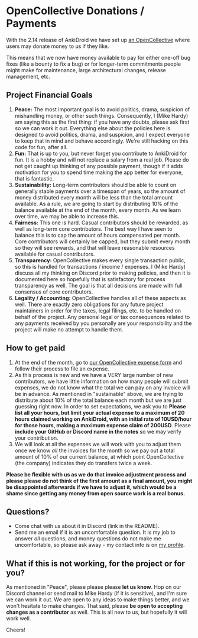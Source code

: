 # OpenCollective Donations / Payments

With the 2.14 release of AnkiDroid we have set up [an OpenCollective](https://opencollective.com/ankidroid) where users may donate money to us if they like.

This means that we now have money available to pay for either one-off bug fixes (like a bounty to fix a bug) or for longer-term commitments people might make for maintenance, large architectural changes, release management, etc.


## Project Financial Goals

1. **Peace:** The most important goal is to avoid politics, drama, suspicion of mishandling money, or other such things. Consequently, I (Mike Hardy) am saying this as the first thing: if you have any doubts, please ask first so we can work it out. Everything else about the policies here is designed to avoid politics, drama, and suspicion, and I expect everyone to keep that in mind and behave accordingly. We're still hacking on this code for fun, after all.
2. **Fun:** That is up to you, but never forget you contribute to AnkiDroid for fun. It is a hobby and will not replace a salary from a real job. Please do not get caught up thinking of any possible payment, though if it adds motivation for you to spend time making the app better for everyone, that is fantastic.
3. **Sustainability:** Long-term contributors should be able to count on generally stable payments over a timespan of years, so the amount of money distributed every month will be less than the total amount available. As a rule, we are going to start by distributing 10% of the balance available at the end of the month, every month. As we learn over time, we may be able to increase this.
4. **Fairness:** This one is hard. Casual contributors should be rewarded, as well as long-term core contributors. The best way I have seen to balance this is to cap the amount of hours compensated per month. Core contributors will certainly be capped, but they submit every month so they will see rewards, and that will leave reasonable resources available for casual contributors.
5. **Transparency:** OpenCollective makes every single transaction public, so this is handled for transactions / income / expenses. I (Mike Hardy) discuss all my thinking on Discord prior to making policies, and then it is documented here so hopefully that is satisfactory for process transparency as well. The goal is that all decisions are made with full consensus of core contributors.
6. **Legality / Accounting:** OpenCollective handles all of these aspects as well. There are exactly zero obligations for any future project maintainers in order for the taxes, legal filings, etc. to be handled on behalf of the project. Any personal legal or tax consequences related to any payments received by you personally are your responsibility and the project will make no attempt to handle them.


## How to get paid

1. At the end of the month, go to [our OpenCollective expense form](https://opencollective.com/ankidroid/expenses/new) and follow their process to file an expense.
2. As this process is new and we have a VERY large number of new contributors, we have little information on how many people will submit expenses, we do not know what the total we can pay on any invoice will be in advance. As mentioned in "sustainable" above, we are trying to distribute about 10% of the total balance each month but we are just guessing right now. In order to set expectations, we ask you to **Please list all your hours, but limit your actual expense to a maximum of 20 hours claimed working on AnkiDroid, with an initial rate of 10USD/hour for those hours, making a maximum expense claim of 200USD**. Please **include your GitHub or Discord name in the notes** so we may verify your contribution.
3. We will look at all the expenses we will work with you to adjust them once we know *all* the invoices for the month so we pay out a total amount of 10% of our current balance, at which point OpenCollective (the company) indicates they do transfers twice a week.

**Please be flexible with us as we do that invoice adjustment process and please please do not think of the first amount as a final amount, you might be disappointed afterwards if we have to adjust it, which would be a shame since getting any money from open source work is a real bonus.**


## Questions?

- Come chat with us about it in Discord (link in the README).
- Send me an email if it is an uncomfortable question. It is my job to answer *all* questions, and money questions do not make me uncomfortable, so please ask away - my contact info is on [my profile](https://github.com/mikehardy).


## What if this is not working, for the project or for you?

As mentioned in "Peace", please please please **let us know**. Hop on our Discord channel or send mail to Mike Hardy (if it is sensitive), and I'm sure we can work it out. We are open to any ideas to make things better, and we won't hesitate to make changes. That said, please **be open to accepting changes as a contributor** as well. This is all new to us, but hopefully it will work well.

Cheers!